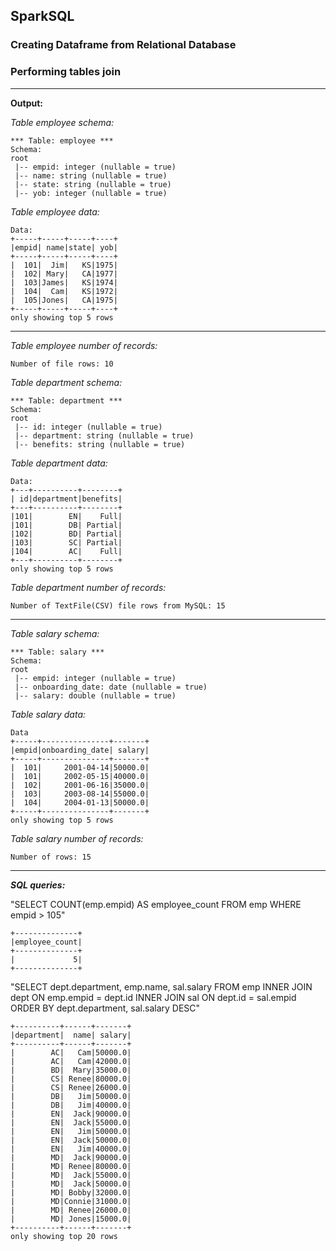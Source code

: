 ## SparkSQL
### Creating Dataframe from Relational Database
### Performing tables join

---
**Output:**

*Table employee schema:*
```
*** Table: employee ***
Schema:
root
 |-- empid: integer (nullable = true)
 |-- name: string (nullable = true)
 |-- state: string (nullable = true)
 |-- yob: integer (nullable = true)

```
*Table employee data:*
```
Data:
+-----+-----+-----+----+
|empid| name|state| yob|
+-----+-----+-----+----+
|  101|  Jim|   KS|1975|
|  102| Mary|   CA|1977|
|  103|James|   KS|1974|
|  104|  Cam|   KS|1972|
|  105|Jones|   CA|1975|
+-----+-----+-----+----+
only showing top 5 rows
```

---
*Table employee number of records:*
```
Number of file rows: 10
```

*Table department schema:*
```
*** Table: department ***
Schema:
root
 |-- id: integer (nullable = true)
 |-- department: string (nullable = true)
 |-- benefits: string (nullable = true)
```

*Table department data:*
```
Data:
+---+----------+--------+
| id|department|benefits|
+---+----------+--------+
|101|        EN|    Full|
|101|        DB| Partial|
|102|        BD| Partial|
|103|        SC| Partial|
|104|        AC|    Full|
+---+----------+--------+
only showing top 5 rows
```

*Table department number of records:*
```
Number of TextFile(CSV) file rows from MySQL: 15
```

---
*Table salary schema:*
```
*** Table: salary ***
Schema:
root
 |-- empid: integer (nullable = true)
 |-- onboarding_date: date (nullable = true)
 |-- salary: double (nullable = true)
```

*Table salary data:*
```
Data
+-----+---------------+-------+
|empid|onboarding_date| salary|
+-----+---------------+-------+
|  101|     2001-04-14|50000.0|
|  101|     2002-05-15|40000.0|
|  102|     2001-06-16|35000.0|
|  103|     2003-08-14|55000.0|
|  104|     2004-01-13|50000.0|
+-----+---------------+-------+
only showing top 5 rows
```

*Table salary number of records:*
```
Number of rows: 15
```

---
***SQL queries:***<br>

"SELECT COUNT(emp.empid) AS employee_count FROM emp WHERE empid > 105"
```
+--------------+
|employee_count|
+--------------+
|             5|
+--------------+
```

"SELECT dept.department, emp.name, sal.salary FROM emp INNER JOIN dept ON emp.empid = dept.id INNER JOIN sal ON dept.id = sal.empid ORDER BY dept.department, sal.salary DESC"
```
+----------+------+-------+
|department|  name| salary|
+----------+------+-------+
|        AC|   Cam|50000.0|
|        AC|   Cam|42000.0|
|        BD|  Mary|35000.0|
|        CS| Renee|80000.0|
|        CS| Renee|26000.0|
|        DB|   Jim|50000.0|
|        DB|   Jim|40000.0|
|        EN|  Jack|90000.0|
|        EN|  Jack|55000.0|
|        EN|   Jim|50000.0|
|        EN|  Jack|50000.0|
|        EN|   Jim|40000.0|
|        MD|  Jack|90000.0|
|        MD| Renee|80000.0|
|        MD|  Jack|55000.0|
|        MD|  Jack|50000.0|
|        MD| Bobby|32000.0|
|        MD|Connie|31000.0|
|        MD| Renee|26000.0|
|        MD| Jones|15000.0|
+----------+------+-------+
only showing top 20 rows
```